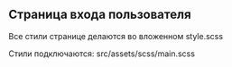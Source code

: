 ## Страница входа пользователя

Все стили странице делаются во вложенном style.scss

Стили подключаются: src/assets/scss/main.scss
